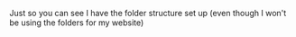 Just so you can see I have the folder structure set up (even though I won't be using the folders for my website)